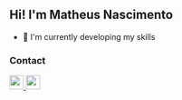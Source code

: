 ## Hi! I'm Matheus Nascimento

- 🌱 I'm currently developing my skills

### Contact
<div style="display: flex, gap: 2vh">
  <a href="https://www.linkedin.com/in/fnmatheus/">
    <img height="25" width="25" src="https://cdn.jsdelivr.net/gh/devicons/devicon/icons/linkedin/linkedin-original.svg" />
  </a>
  <a href="mailto:nasc.matheusfrancisco@gmail.com">
    <img height="25" width="25" src="https://cdn.jsdelivr.net/gh/devicons/devicon/icons/google/google-original.svg" />
  </a>
<div>
